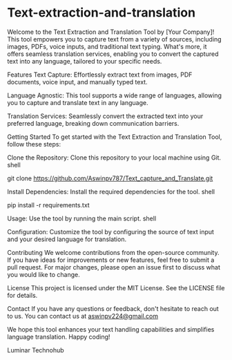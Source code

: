 # Text-extraction-and-translation

Welcome to the Text Extraction and Translation Tool by [Your Company]! This tool empowers you to capture text from a variety of sources, including images, PDFs, voice inputs, and traditional text typing. What's more, it offers seamless translation services, enabling you to convert the captured text into any language, tailored to your specific needs.

Features
Text Capture: Effortlessly extract text from images, PDF documents, voice input, and manually typed text.

Language Agnostic: This tool supports a wide range of languages, allowing you to capture and translate text in any language.

Translation Services: Seamlessly convert the extracted text into your preferred language, breaking down communication barriers.

Getting Started
To get started with the Text Extraction and Translation Tool, follow these steps:

Clone the Repository: Clone this repository to your local machine using Git. shell

git clone https://github.com/Aswinpv787/Text_capture_and_Translate.git

Install Dependencies: Install the required dependencies for the tool. shell

pip install -r requirements.txt

Usage: Use the tool by running the main script. shell

Configuration: Customize the tool by configuring the source of text input and your desired language for translation.

Contributing
We welcome contributions from the open-source community. If you have ideas for improvements or new features, feel free to submit a pull request. For major changes, please open an issue first to discuss what you would like to change.

License
This project is licensed under the MIT License. See the LICENSE file for details.

Contact
If you have any questions or feedback, don't hesitate to reach out to us. You can contact us at aswinpv224@gmail.com

We hope this tool enhances your text handling capabilities and simplifies language translation. Happy coding!

Luminar Technohub

